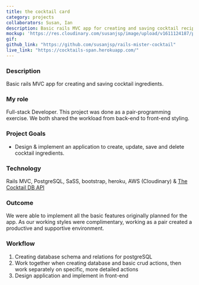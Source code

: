 ```yaml
---
title: the cocktail card
category: projects
collaborators: Susan, Ian
description: Basic rails MVC app for creating and saving cocktail recipes
mockup: 'https://res.cloudinary.com/susanjsp/image/upload/v1611124187/portfolio/Cocktail_card_fcijyg.png'
gif:
github_link: "https://github.com/susanjsp/rails-mister-cocktail"
live_link: "https://cocktails-span.herokuapp.com/"
---
```

### Description
Basic rails MVC app for creating and saving cocktail ingredients.

### My role
Full-stack Developer. This project was done as a pair-programming exercise. We both shared the workload from back-end to front-end styling.

### Project Goals
- Design & implement an application to create, update, save and delete cocktail ingredients.

### Technology
Rails MVC, PostgreSQL, SaSS, bootstrap, heroku, AWS (Cloudinary) & [The Cocktail DB API](https://www.thecocktaildb.com/)

### Outcome
We were able to implement all the basic features originally planned for the app. As our working styles were complimentary, working as a pair created a productive and supportive environment.

### Workflow
  1. Creating database schema and relations for postgreSQL
  2. Work together when creating database and basic crud actions, then work separately on specific, more detailed actions
  3. Design application and implement in front-end
